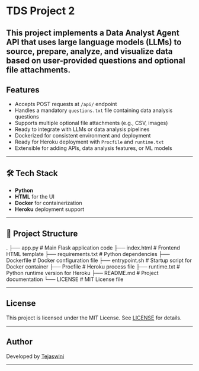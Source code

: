 # TDS Project 2

This project implements a Data Analyst Agent API that uses large language models (LLMs) to source, prepare, analyze, and visualize data based on user-provided questions and optional file attachments.
---

##  Features
- Accepts POST requests at `/api/` endpoint  
- Handles a mandatory `questions.txt` file containing data analysis questions  
- Supports multiple optional file attachments (e.g., CSV, images)  
- Ready to integrate with LLMs or data analysis pipelines  
- Dockerized for consistent environment and deployment
- Ready for Heroku deployment with `Procfile` and `runtime.txt`
- Extensible for adding APIs, data analysis features, or ML models

---

## 🛠️ Tech Stack
- **Python**
- **HTML** for the UI
- **Docker** for containerization
- **Heroku** deployment support

---

## 📁 Project Structure
.
├── app.py # Main Flask application code
├── index.html # Frontend HTML template
├── requirements.txt # Python dependencies
├── Dockerfile # Docker configuration file
├── entrypoint.sh # Startup script for Docker container
├── Procfile # Heroku process file
├── runtime.txt # Python runtime version for Heroku
├── README.md # Project documentation
└── LICENSE # MIT License file

---

##  License

This project is licensed under the MIT License. See [LICENSE](LICENSE) for details.

---

##  Author

Developed by [Tejaswini](https://github.com/Tejaswini050302)

---

